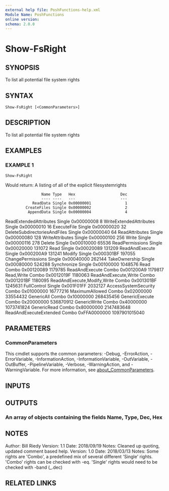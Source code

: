 ```yaml
---
external help file: PoshFunctions-help.xml
Module Name: PoshFunctions
online version:
schema: 2.0.0
---
```


# Show-FsRight

## SYNOPSIS
To list all potential file system rights

## SYNTAX

```
Show-FsRight [<CommonParameters>]
```

## DESCRIPTION
To list all potential file system rights

## EXAMPLES

### EXAMPLE 1
```
Show-FsRight
```

Would return:
A listing of all of the explicit filesystemrights

                    Name Type   Hex                    Dec
                    ---- ----   ---                    ---
                ReadData Single 0x00000001               1
             CreateFiles Single 0x00000002               2
              AppendData Single 0x00000004               4
  ReadExtendedAttributes Single 0x00000008               8
 WriteExtendedAttributes Single 0x00000010              16
             ExecuteFile Single 0x00000020              32
DeleteSubdirectoriesAndFiles Single 0x00000040              64
          ReadAttributes Single 0x00000080             128
         WriteAttributes Single 0x00000100             256
                   Write Single 0x00000116             278
                  Delete Single 0x00010000           65536
         ReadPermissions Single 0x00020000          131072
                    Read Single 0x00020089          131209
          ReadAndExecute Single 0x000200A9          131241
                  Modify Single 0x000301BF          197055
       ChangePermissions Single 0x00040000          262144
           TakeOwnership Single 0x00080000          524288
             Synchronize Single 0x00100000         1048576
                    Read Combo  0x00120089         1179785
          ReadAndExecute Combo  0x001200A9         1179817
              Read,Write Combo  0x0012019F         1180063
    ReadAndExecute,Write Combo  0x001201BF         1180095
ReadAndExecute,Modify,Write Combo  0x001301BF         1245631
             FullControl Single 0x001F01FF         2032127
    AccessSystemSecurity Combo  0x01000000        16777216
          MaximumAllowed Combo  0x02000000        33554432
              GenericAll Combo  0x10000000       268435456
          GenericExecute Combo  0x20000000       536870912
            GenericWrite Combo  0x40000000      1073741824
             GenericRead Combo  0x80000000      2147483648
  ReadAndExecuteExtended Combo  0xFFA0000000 1097901015040

## PARAMETERS

### CommonParameters
This cmdlet supports the common parameters: -Debug, -ErrorAction, -ErrorVariable, -InformationAction, -InformationVariable, -OutVariable, -OutBuffer, -PipelineVariable, -Verbose, -WarningAction, and -WarningVariable. For more information, see [about_CommonParameters](http://go.microsoft.com/fwlink/?LinkID=113216).

## INPUTS

## OUTPUTS

### An array of objects containing the fields Name, Type, Dec, Hex
## NOTES
Author:     Bill Riedy
Version:    1.1
Date:       2018/09/19
Notes:      Cleaned up quoting, updated comment based help.
Version:    1.0
Date:       2018/03/13
Notes:      Some rights are 'Combo', a predefined mix of several different 'Single' rights.
'Combo' rights can be checked with -eq.
'Single' rights would need to be checked with -band $($_.dec)

## RELATED LINKS
